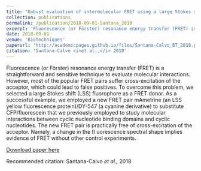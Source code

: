 ```yaml
---
title: "Robust evaluation of intermolecular FRET using a large Stokes shift fl uorophore as a donor"
collection: publications
permalink: /publication/2018-09-01-Santana_2018
excerpt: 'Fluorescence (or Förster) resonance energy transfer (FRET) is a straightforward and sensitive technique to evaluate molecular interactions. However, most of the popular FRET pairs suffer cross-excitation of the acceptor, which could lead to false positives. To overcome this problem, we selected a large Stokes shift (LSS) fluorophore as a FRET donor. As a successful example, we employed a new FRET pair mAmetrine (an LSS yellow fluorescence protein)/DY-547 (a cyanine derivative) to substitute CFP/fluorescein that we previously employed to study molecular interactions between cyclic nucleotide binding domains and cyclic nucleotides. The new FRET pair is practically free of cross-excitation of the acceptor. Namely, a change in the fl uorescence spectral shape implies evidence of FRET without other control experiments.'
date: 2018-09-01
venue: 'BioTechniques'
paperurl: 'http://academicpages.github.io/files/Santana-Calvo_BT_2018.pdf'
citation: 'Santana-Calvo <i>et al.,</i> 2018'
---
```

Fluorescence (or Förster) resonance energy transfer (FRET) is a straightforward and sensitive technique to evaluate molecular interactions. However, most of the popular FRET pairs suffer cross-excitation of the acceptor, which could lead to false positives. To overcome this problem, we selected a large Stokes shift (LSS) fluorophore as a FRET donor. As a successful example, we employed a new FRET pair mAmetrine (an LSS yellow fluorescence protein)/DY-547 (a cyanine derivative) to substitute CFP/fluorescein that we previously employed to study molecular interactions between cyclic nucleotide binding domains and cyclic nucleotides. The new FRET pair is practically free of cross-excitation of the acceptor. Namely, a change in the fl uorescence spectral shape implies evidence of FRET without other control experiments.

[Download paper here](http://academicpages.github.io/files/Santana-Calvo_BT_2018.pdf)

Recommended citation: Santana-Calvo <i>et al.,</i> 2018